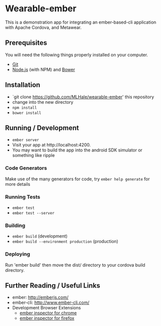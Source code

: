 # Wearable-ember

This is a demonstration app for integrating an ember-based-cli application with Apache Cordova, and Metawear.

## Prerequisites

You will need the following things properly installed on your computer.

* [Git](http://git-scm.com/)
* [Node.js](http://nodejs.org/) (with NPM) and [Bower](http://bower.io/)

## Installation

* `git clone https://github.com/MLHale/wearable-ember' this repository
* change into the new directory
* `npm install`
* `bower install`

## Running / Development

* `ember server`
* Visit your app at http://localhost:4200.
* You may want to build the app into the android SDK simulator or something like ripple

### Code Generators

Make use of the many generators for code, try `ember help generate` for more details

### Running Tests

* `ember test`
* `ember test --server`

### Building

* `ember build` (development)
* `ember build --environment production` (production)

### Deploying

Run 'ember build' then move the dist/ directory to your cordova build directory.

## Further Reading / Useful Links

* ember: http://emberjs.com/
* ember-cli: http://www.ember-cli.com/
* Development Browser Extensions
  * [ember inspector for chrome](https://chrome.google.com/webstore/detail/ember-inspector/bmdblncegkenkacieihfhpjfppoconhi)
  * [ember inspector for firefox](https://addons.mozilla.org/en-US/firefox/addon/ember-inspector/)

